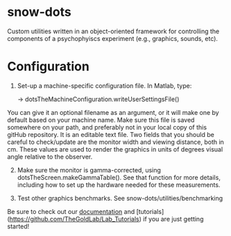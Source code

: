 # snow-dots
Custom utilities written in an object-oriented framework for controlling the components of a psychophyiscs experiment (e.g., graphics, sounds, etc).

# Configuration
1. Set-up a machine-specific configuration file. In Matlab, type:

   -> dotsTheMachineConfiguration.writeUserSettingsFile()
   
You can give it an optional filename as an argument, or it will make one by default based on your machine name. Make sure this file is saved somewhere on your path, and preferably not in your local copy of this gitHub repository. It is an editable text file. Two fields that you should be careful to check/update are the monitor width and viewing distance, both in cm. These values are used to render the graphics in units of degrees visual angle relative to the observer.

2. Make sure the monitor is gamma-corrected, using dotsTheScreen.makeGammaTable(). See that function for more details, including how to set up the hardware needed for these measurements.

3. Test other graphics benchmarks. See snow-dots/utilities/benchmarking


Be sure to check out our [documentation](https://thegoldlab.github.io/SnowDotsDocumentation/index.html) and [tutorials] (https://github.com/TheGoldLab/Lab_Tutorials) if you are just getting started!
